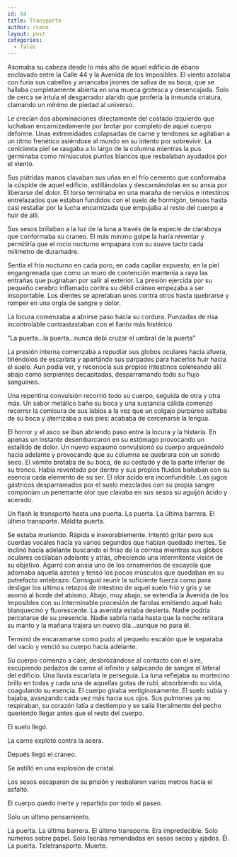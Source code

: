 ```yaml
---
id: 64
title: Transporte
author: rcano
layout: post
categories:
  - Tales
---
```

<div style="clear: both; text-align: center;">
</div>

Asomaba su cabeza desde lo más alto de aquel edificio de ébano enclavado entre la Calle 44 y la Avenida de los Imposibles. El viento azotaba con furia sus cabellos y arrancaba jirones de saliva de su boca, que se hallaba completamente abierta en una mueca grotesca y desencajada. Solo de cerca se intuía el desgarrador alarido que profería la inmunda criatura, clamando un mínimo de piedad al universo.

Le crecían dos abominaciones directamente del costado izquierdo que luchaban encarnizadamente por brotar por completo de aquel cuerpo deforme. Unas extremidades colapsadas de carne y tendones se agitaban a un ritmo frenético asiéndose al mundo en su intento por sobrevivir. La cenicienta piel se rasgaba a lo largo de la columna mientras la pus germinaba como minúsculos puntos blancos que resbalaban ayudados por el viento.

Sus pútridas manos clavaban sus uñas en el frío cemento que conformaba la cúspide de aquel edificio, astillándolas y descarnándolas en su ansia por liberarse del dolor. El torso terminaba en una maraña de nervios e intestinos entrelazados que estaban fundidos con el suelo de hormigón, tensos hasta casi restallar por la lucha encarnizada que empujaba al resto del cuerpo a huir de alli.

Sus sesos brillaban a la luz de la luna a través de la especie de claraboya que conformaba su craneo. El más mínimo golpe la haría reventar y permitiría que el rocio nocturno empapara con su suave tacto cada milimetro de duramadre.

Sentía el frío nocturno en cada poro, en cada capilar expuesto, en la piel engangrenada que como un muro de contención mantenía a raya las entrañas que pugnaban por salir al exterior. La presión ejercida por su pequeño cerebro inflamado contra su débil cráneo empezaba a ser insoportable. Los dientes se apretaban unos contra otros hasta quebrarse y romper en una orgía de sangre y dolor.

La locura comenzaba a abrirse paso hacía su cordura. Punzadas de risa incontrolable contrastastaban con el llanto más histérico

&#8220;La puerta&#8230;la puerta&#8230;nunca debí cruzar el umbral de la puerta&#8221;

La presión interna comenzaba a repudiar sus globos oculares hacia afuera, tiñéndolos de escarlata y apartándo sus párpados para hacerlos huir hacia el suelo. Aun podía ver, y reconocía sus propios intestinos coleteando alli abajo como serpientes decapitadas, desparramando todo su flujo sanguineo.

Una repentina convulsión recorrió todo su cuerpo, seguida de otra y otra más. Un sabor metálico baño su boca y una sustancia cálida comenzó recorrer la comisura de sus labios a la vez que un colgajo purpúreo saltaba de su boca y aterrizaba a sus pies: acababa de cercenarse la lengua.

El horror y el asco se iban abriendo paso entre la locura y la histeria. En apenas un instante desembarcaron en su estómago provocando un estallido de dolor. Un nuevo espasmo convulsionó su cuerpo arqueándolo hacia adelante y provocando que su columna se quebrara con un sonido seco. El vómito brotaba de su boca, de su costado y de la parte inferior de su tronco. Había reventado por dentro y sus propios fluidos bañaban con su esencia cada elemento de su ser. El olor ácido era inconfundible. Los jugos gástricos desparramados por el suelo mezclados con su propia sangre componían un penetrante olor que clavaba en sus sesos su aguijón ácido y acerado.

Un flash le transportó hasta una puerta. La puerta. La última barrera. El último transporte. Máldita puerta.

Se estaba muriendo. Rápida e inexorablemente. Intentó gritar pero sus cuerdas vocales hacía ya varios segundos que habían quedado inertes. Se inclinó hacia adelante buscando el friso de la cornisa mientras sus globos oculares oscilaban adelante y atrás, ofreciendo una intermitente visión de su objetivo. Agarró con ansia uno de los ornamentos de escayola que adornaba aquella azotea y tensó los pocos músculos que quedaban en su putrefacto antebrazo. Consiguió reunir la suficiente fuerza como para desligar los ultimos retazos de intestino de aquel suelo frío y gris y se asomó al borde del abismo. Abajo, muy abajo, se extendía la Avenida de los Imposibles con su interminable procesión de farolas emitiendo aquel halo blanquecino y fluorescente. La avenida estaba desierta. Nadie podría percatarse de su presencia. Nadie sabría nada hasta que la noche retirara su manto y la mañana trajera un nuevo día&#8230;aunque no para él.

Terminó de encaramarse como pudo al pequeño escalón que le separaba del vacío y venció su cuerpo hacia adelante.

Su cuerpo comenzo a caer, desbrozándose al contacto con el aire, escupiendo pedazos de carne al infinito y salpicando de sangre el lateral del edificio. Una lluvia escarlata le perseguía. La luna reflejaba su mortecino brillo en todas y cada una de aquellas gotas de rubí, absorbiendo su vida, coagulando su esencia. El cuerpo giraba vertiginosamente. El suelo subía y bajaba, avanzando cada vez más hacia sus ojos. Sus pulmones ya no respiraban, su corazón latía a destiempo y se salía literalmente del pecho queriendo llegar antes que el resto del cuerpo.

El suelo llegó.

La carne explotó contra la acera.

Depués llegó el craneo.

Se astilló en una explosión de cristal.

Los sesos escaparon de su prisión y resbalaron varios metros hacia el asfalto.

El cuerpo quedo inerte y repartido por todo el paseo.

Solo un último pensamiento.

La puerta. La última barrera. El último transporte. Era impredecible. Solo números sobre papel. Solo teorías remendadas en sesos secos y ajados. Él. La puerta. Teletransporte. Muerte.
